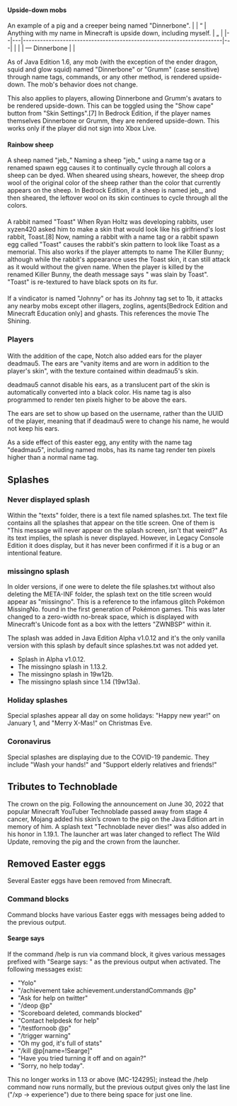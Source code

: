 #### Upside-down mobs
An example of a pig and a creeper being named "Dinnerbone".
|  | “ | Anything with my name in Minecraft is upside down, including myself. | „ |
|--|---|----------------------------------------------------------------------|---|
|  |   | — Dinnerbone                                                         |   |

As of Java Edition 1.6, any mob (with the exception of the ender dragon, squid and glow squid) named "Dinnerbone" or "Grumm" (case sensitive) through name tags, commands, or any other method, is rendered upside-down. The mob's behavior does not change.

This also applies to players, allowing Dinnerbone and Grumm's avatars to be rendered upside-down. This can be toggled using the "Show cape" button from "Skin Settings".[7] In Bedrock Edition, if the player names themselves Dinnerbone or Grumm, they are rendered upside-down. This works only if the player did not sign into Xbox Live.

#### Rainbow sheep
A sheep named "jeb_"
Naming a sheep "jeb_" using a name tag or a renamed spawn egg causes it to continually cycle through all colors a sheep can be dyed. When sheared using shears, however, the sheep drop wool of the original color of the sheep rather than the color that currently appears on the sheep. In Bedrock Edition, if a sheep is named jeb_, and then sheared, the leftover wool on its skin continues to cycle through all the colors.

#### 
A rabbit named "Toast"
When Ryan Holtz was developing rabbits, user xyzen420 asked him to make a skin that would look like his girlfriend's lost rabbit, Toast.[8] Now, naming a rabbit with a name tag or a rabbit spawn egg called "Toast" causes the rabbit's skin pattern to look like Toast as a memorial. This also works if the player attempts to name The Killer Bunny; although while the rabbit's appearance uses the Toast skin, it can still attack as it would without the given name. When the player is killed by the renamed Killer Bunny, the death message says "<playername> was slain by Toast". "Toast" is re-textured to have black spots on its fur.

#### 
If a vindicator is named "Johnny" or has its Johnny tag set to 1b, it attacks any nearby mobs except other illagers, zoglins, agents‌[Bedrock Edition and Minecraft Education  only] and ghasts. This references the movie The Shining.

### Players
#### 
 

With the addition of the cape, Notch also added ears for the player deadmau5. The ears are "vanity items and are worn in addition to the player's skin", with the texture contained within deadmau5's skin.

deadmau5 cannot disable his ears, as a translucent part of the skin is automatically converted into a black color. His name tag is also programmed to render ten pixels higher to be above the ears.

The ears are set to show up based on the username, rather than the UUID of the player, meaning that if deadmau5 were to change his name, he would not keep his ears.

As a side effect of this easter egg, any entity with the name tag "deadmau5", including named mobs, has its name tag render ten pixels higher than a normal name tag.

## Splashes
### Never displayed splash
Within the "texts" folder, there is a text file named splashes.txt. The text file contains all the splashes that appear on the title screen. One of them is "This message will never appear on the splash screen, isn't that weird?" As its text implies, the splash is never displayed. However, in Legacy Console Edition it does display, but it has never been confirmed if it is a bug or an intentional feature.

### missingno splash
In older versions, if one were to delete the file splashes.txt without also deleting the META-INF folder, the splash text on the title screen would appear as "missingno". This is a reference to the infamous glitch Pokémon MissingNo. found in the first generation of Pokémon games. This was later changed to a zero-width no-break space, which is displayed with Minecraft's Unicode font as a box with the letters "ZWNBSP" within it.

The splash was added in Java Edition Alpha v1.0.12 and it's the only vanilla version with this splash by default since splashes.txt was not added yet.

- Splash in Alpha v1.0.12.
- The missingno splash in 1.13.2.
- The missingno splash in 19w12b.
- The missingno splash since 1.14 (19w13a).

### Holiday splashes
Special splashes appear all day on some holidays: "Happy new year!" on January 1, and "Merry X-Mas!" on Christmas Eve.

### Coronavirus
Special splashes are displaying due to the COVID-19 pandemic. They include "Wash your hands!" and "Support elderly relatives and friends!"

## Tributes to Technoblade
The crown on the pig.
Following the announcement on June 30, 2022 that popular Minecraft YouTuber Technoblade passed away from stage 4 cancer, Mojang added his skin’s crown to the pig on the Java Edition art in memory of him. A splash text "Technoblade never dies!" was also added in his honor in 1.19.1. The launcher art was later changed to reflect The Wild Update, removing the pig and the crown from the launcher.


## Removed Easter eggs
Several Easter eggs have been removed from Minecraft.

### Command blocks
Command blocks have various Easter eggs with messages being added to the previous output.

#### Searge says
If the command /help is run via command block, it gives various messages prefixed with "Searge says: " as the previous output when activated. The following messages exist:

- "Yolo"
- "/achievement take achievement.understandCommands @p"
- "Ask for help on twitter"
- "/deop @p"
- "Scoreboard deleted, commands blocked"
- "Contact helpdesk for help"
- "/testfornoob @p"
- "/trigger warning"
- "Oh my god, it's full of stats"
- "/kill @p[name=!Searge]"
- "Have you tried turning it off and on again?"
- "Sorry, no help today".

This no longer works in 1.13 or above (MC-124295); instead the /help command now runs normally, but the previous output gives only the last line ("/xp -> experience") due to there being space for just one line.

